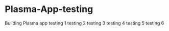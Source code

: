 # Plasma-App-testing
Building Plasma app
testing 1
testing 2
testing 3
testing 4
testing 5
testing 6
